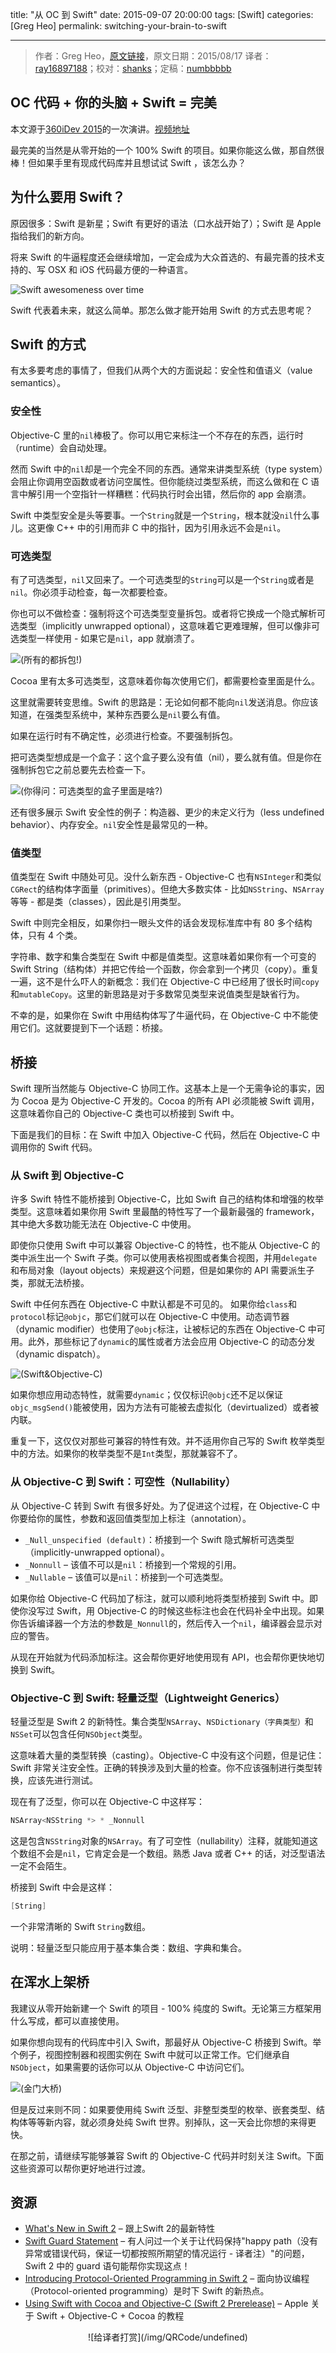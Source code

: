 title: "从 OC 到 Swift"
date: 2015-09-07 20:00:00
tags: [Swift]
categories: [Greg Heo]
permalink: switching-your-brain-to-swift

---
> 作者：Greg Heo，[原文链接](http://gregheo.com/blog/switching-your-brain-to-swift/)，原文日期：2015/08/17
> 译者：[ray16897188](undefined)；校对：[shanks](http://codebuild.me/)；定稿：[numbbbbb](https://github.com/numbbbbb)
  







## OC 代码 + 你的头脑 + Swift = 完美

本文源于[360iDev 2015](http://360idev.com/)的一次演讲。[视频地址](https://vimeopro.com/360conferences/360idev-2015/video/137530879)

最完美的当然是从零开始的一个 100% Swift 的项目。如果你能这么做，那自然很棒！但如果手里有现成代码库并且想试试 Swift ，该怎么办？

<!--more-->

## 为什么要用 Swift？

原因很多：Swift 是新星；Swift 有更好的语法（口水战开始了）；Swift 是 Apple 指给我们的新方向。

将来 Swift 的牛逼程度还会继续增加，一定会成为大众首选的、有最完善的技术支持的、写 OSX 和 iOS 代码最方便的一种语言。

![Swift awesomeness over time](/img/articles/switching-your-brain-to-swift/objs-swift-awesomeness.png)

Swift 代表着未来，就这么简单。那怎么做才能开始用 Swift 的方式去思考呢？

## Swift 的方式

有太多要考虑的事情了，但我们从两个大的方面说起：安全性和值语义（value semantics）。

### 安全性

Objective-C 里的`nil`棒极了。你可以用它来标注一个不存在的东西，运行时（runtime）会自动处理。

然而 Swift 中的`nil`却是一个完全不同的东西。通常来讲类型系统（type system）会阻止你调用空函数或者访问空属性。但你能绕过类型系统，而这么做和在 C 语言中解引用一个空指针一样糟糕：代码执行时会出错，然后你的 app 会崩溃。

Swift 中类型安全是头等要事。一个`String`就是一个`String`，根本就没`nil`什么事儿。这更像 C++ 中的引用而非 C 中的指针，因为引用永远不会是`nil`。

### 可选类型

有了可选类型，`nil`又回来了。一个可选类型的`String`可以是一个`String`或者是`nil`。你必须手动检查，每一次都要检查。

你也可以不做检查：强制将这个可选类型变量拆包。或者将它换成一个隐式解析可选类型（implicitly unwrapped optional），这意味着它更难理解，但可以像非可选类型一样使用 - 如果它是`nil`，app 就崩溃了。

![(所有的都拆包!)](/img/articles/switching-your-brain-to-swift/objs-unwrap.png)

Cocoa 里有太多可选类型，这意味着你每次使用它们，都需要检查里面是什么。

这里就需要转变思维。Swift 的思路是：无论如何都不能向`nil`发送消息。你应该知道，在强类型系统中，某种东西要么是`nil`要么有值。

如果在运行时有不确定性，必须进行检查。不要强制拆包。

把可选类型想成是一个盒子：这个盒子要么没有值（nil），要么就有值。但是你在强制拆包它之前总要先去检查一下。

![(你得问：可选类型的盒子里面是啥?)](/img/articles/switching-your-brain-to-swift/objs-box.jpg)

还有很多展示 Swift 安全性的例子：构造器、更少的未定义行为（less undefined behavior）、内存安全。`nil`安全性是最常见的一种。

### 值类型

值类型在 Swift 中随处可见。没什么新东西 - Objective-C 也有`NSInteger`和类似`CGRect`的结构体字面量（primitives）。但绝大多数实体 - 比如`NSString`、`NSArray`等等 - 都是类（classes），因此是引用类型。

Swift 中则完全相反，如果你扫一眼头文件的话会发现标准库中有 80 多个结构体，只有 4 个类。

字符串、数字和集合类型在 Swift 中都是值类型。这意味着如果你有一个可变的 Swift String（结构体）并把它传给一个函数，你会拿到一个拷贝（copy）。重复一遍，这不是什么吓人的新概念：我们在 Objective-C 中已经用了很长时间`copy`和`mutableCopy`。这里的新思路是对于多数常见类型来说值类型是缺省行为。

不幸的是，如果你在 Swift 中用结构体写了牛逼代码，在 Objective-C 中不能使用它们。这就要提到下一个话题：桥接。

## 桥接

Swift 理所当然能与 Objective-C 协同工作。这基本上是一个无需争论的事实，因为 Cocoa 是为 Objective-C 开发的。Cocoa 的所有 API 必须能被 Swift 调用，这意味着你自己的 Objective-C 类也可以桥接到 Swift 中。

下面是我们的目标：在 Swift 中加入 Objective-C 代码，然后在 Objective-C 中调用你的 Swift 代码。

### 从 Swift 到 Objective-C

许多 Swift 特性不能桥接到 Objective-C，比如 Swift 自己的结构体和增强的枚举类型。这意味着如果你用 Swift 里最酷的特性写了一个最新最强的 framework，其中绝大多数功能无法在 Objective-C 中使用。

即使你只使用 Swift 中可以兼容 Objective-C 的特性，也不能从 Objective-C 的类中派生出一个 Swift 子类。你可以使用表格视图或者集合视图，并用`delegate`和布局对象（layout objects）来规避这个问题，但是如果你的 API 需要派生子类，那就无法桥接。

Swift 中任何东西在 Objective-C 中默认都是不可见的。
如果你给`class`和`protocol`标记`@objc`，那它们就可以在 Objective-C 中使用。动态调节器（dynamic modifier）也使用了`@objc`标注，让被标记的东西在 Objective-C 中可用。此外，那些标记了`dynamic`的属性或者方法会应用 Objective-C 的动态分发（dynamic dispatch）。

![(Swift&Objective-C)](/img/articles/switching-your-brain-to-swift/objs-objc-dynamic.png)

如果你想应用动态特性，就需要`dynamic`；仅仅标识`@objc`还不足以保证`objc_msgSend()`能被使用，因为方法有可能被去虚拟化（devirtualized）或者被内联。

重复一下，这仅仅对那些可兼容的特性有效。并不适用你自己写的 Swift 枚举类型中的方法。如果你的枚举类型不是`Int`类型，那就兼容不了。

### 从 Objective-C 到 Swift：可空性（Nullability）

从 Objective-C 转到 Swift 有很多好处。为了促进这个过程，在 Objective-C 中你要给你的属性，参数和返回值类型加上标注（annotation）。

- `_Null_unspecified (default)`：桥接到一个 Swift 隐式解析可选类型（implicitly-unwrapped optional）。
- `_Nonnull` – 该值不可以是`nil`：桥接到一个常规的引用。
- `_Nullable` – 该值可以是`nil`：桥接到一个可选类型。

如果你给 Objective-C 代码加了标注，就可以顺利地将类型桥接到 Swift 中。即使你没写过 Swift，用 Objective-C 的时候这些标注也会在代码补全中出现。如果你告诉编译器一个方法的参数是`_Nonnull`的，然后传入一个`nil`，编译器会显示对应的警告。

从现在开始就为代码添加标注。这会帮你更好地使用现有 API，也会帮你更快地切换到 Swift。

### Objective-C 到 Swift: 轻量泛型（Lightweight Generics）

轻量泛型是 Swift 2 的新特性。集合类型`NSArray`、`NSDictionary（字典类型）`和`NSSet`可以包含任何`NSObject`类型。

这意味着大量的类型转换（casting）。Objective-C 中没有这个问题，但是记住：Swift 非常关注安全性。正确的转换涉及到大量的检查。你不应该强制进行类型转换，应该先进行测试。

现在有了泛型，你可以在 Objective-C 中这样写：

```objectivec
NSArray<NSString *> * _Nonnull
```

这是包含`NSString`对象的`NSArray`。有了可空性（nullability）注释，就能知道这个数组不会是`nil`，它肯定会是一个数组。熟悉 Java 或者 C++ 的话，对泛型语法一定不会陌生。

桥接到 Swift 中会是这样：

```swift
[String]
```

一个非常清晰的 Swift `String`数组。

说明：轻量泛型只能应用于基本集合类：数组、字典和集合。

## 在浑水上架桥

我建议从零开始新建一个 Swift 的项目 - 100% 纯度的 Swift。无论第三方框架用什么写成，都可以直接使用。

如果你想向现有的代码库中引入 Swift，那最好从 Objective-C 桥接到 Swift。举个例子，视图控制器和视图实例在 Swift 中就可以正常工作。它们继承自`NSObject`，如果需要的话你可以从 Objective-C 中访问它们。

![(金门大桥)](/img/articles/switching-your-brain-to-swift/objs-bridge.jpg)

但是反过来则不同：如果要使用纯 Swift 泛型、非整型类型的枚举、嵌套类型、结构体等等新内容，就必须身处纯 Swift 世界。别掉队，这一天会比你想的来得更快。

在那之前，请继续写能够兼容 Swift 的 Objective-C 代码并时刻关注 Swift。下面这些资源可以帮你更好地进行过渡。

## 资源

- [What's New in Swift 2](http://www.raywenderlich.com/108522/whats-new-in-swift-2) – 跟上Swift 2的最新特性
- [Swift Guard Statement](http://ericcerney.com/swift-guard-statement/) – 有人问过一个关于让代码保持"happy path（没有异常或错误代码，保证一切都按照所期望的情况运行 - 译者注）"的问题，Swift 2 中的 guard 语句能帮你实现这点！
- [Introducing Protocol-Oriented Programming in Swift 2](http://www.raywenderlich.com/109156/introducing-protocol-oriented-programming-in-swift-2) – 面向协议编程（Protocol-oriented programming）是时下 Swift 的新热点。
- [Using Swift with Cocoa and Objective-C (Swift 2 Prerelease)](https://geo.itunes.apple.com/ca/book/using-swift-cocoa-objective/id1002624212?mt=11&at=11l4G6) – Apple 关于 Swift + Objective-C + Cocoa 的教程

<center>![给译者打赏](/img/QRCode/undefined)</center>